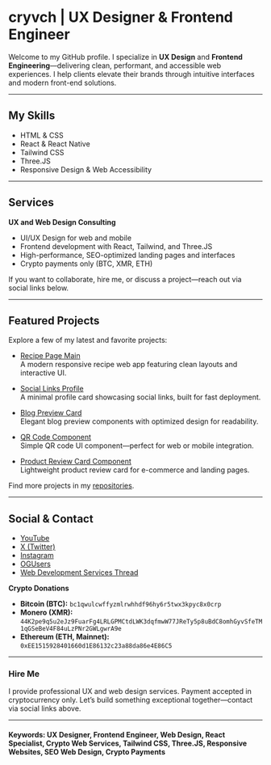 # cryvch | UX Designer & Frontend Engineer

Welcome to my GitHub profile. I specialize in **UX Design** and **Frontend Engineering**—delivering clean, performant, and accessible web experiences. I help clients elevate their brands through intuitive interfaces and modern front-end solutions.

---

## My Skills

- HTML & CSS
- React & React Native
- Tailwind CSS
- Three.JS
- Responsive Design & Web Accessibility

---

## Services

**UX and Web Design Consulting**

- UI/UX Design for web and mobile
- Frontend development with React, Tailwind, and Three.JS
- High-performance, SEO-optimized landing pages and interfaces
- Crypto payments only (BTC, XMR, ETH)

If you want to collaborate, hire me, or discuss a project—reach out via social links below.

---

## Featured Projects

Explore a few of my latest and favorite projects:

- [Recipe Page Main](https://github.com/cryvch/recipe-page-main)  
  A modern responsive recipe web app featuring clean layouts and interactive UI.

- [Social Links Profile](https://github.com/cryvch/social-links-profile-fm)  
  A minimal profile card showcasing social links, built for fast deployment.

- [Blog Preview Card](https://github.com/cryvch/blog-preview-card-fm)  
  Elegant blog preview components with optimized design for readability.

- [QR Code Component](https://github.com/cryvch/qr-code-component-fm)  
  Simple QR code UI component—perfect for web or mobile integration.

- [Product Review Card Component](https://github.com/cryvch/product-review-card-component-deployment)  
  Lightweight product review card for e-commerce and landing pages.

Find more projects in my [repositories](https://github.com/cryvch?tab=repositories).

---

## Social & Contact

- [YouTube](https://www.youtube.com/@cryvch)
- [X (Twitter)](https://x.com/cryvch)
- [Instagram](https://www.instagram.com/cryvch0/)
- [OGUsers](https://oguser.com/zachj)
- [Web Development Services Thread](https://oguser.com/Thread-Service-Full-Stack-Developer-UX-Driven-Fast-Secure-Builds-FAST-DELIVERY)

**Crypto Donations**

- **Bitcoin (BTC):** `bc1qwulcwffyzmlrwhhdf96hy6r5twx3kpyc8x0crp`
- **Monero (XMR):** `44K2pe9q5u2eJz9FuarFg4LRLGPMCtdLWK3dqfmwW77JReTy5p8uBdC8omhGyvSfeTM1qGSeBeV4F84uLzPNr2GWLgwrA9e`
- **Ethereum (ETH, Mainnet):** `0xEE1515928401660d1E86132c23a88da86e4E86C5`

---

### Hire Me

I provide professional UX and web design services. Payment accepted in cryptocurrency only. Let’s build something exceptional together—contact via social links above.

---

#### Keywords: UX Designer, Frontend Engineer, Web Design, React Specialist, Crypto Web Services, Tailwind CSS, Three.JS, Responsive Websites, SEO Web Design, Crypto Payments
